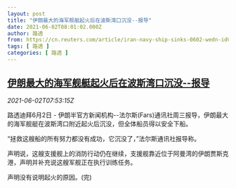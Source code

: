 ```yaml
---
layout: post
title: "伊朗最大的海军舰艇起火后在波斯湾口沉没--报导"
date: 2021-06-02T08:01:02.000Z
author: 路透
from: https://cn.reuters.com/article/iran-navy-ship-sinks-0602-wedn-idCNKCS2DE0NB
tags: [ 路透 ]
categories: [ 路透 ]
---
```

<!--1622620862000-->
[伊朗最大的海军舰艇起火后在波斯湾口沉没--报导](https://cn.reuters.com/article/iran-navy-ship-sinks-0602-wedn-idCNKCS2DE0NB)
------

<div>
<div><i>2021-06-02T07:53:15Z</i></div><p>路透迪拜6月2日 - 伊朗半官方新闻机构--法尔斯(Fars)通讯社周三报导，伊朗最大的海军舰艇在波斯湾口附近起火后沉没，但全体船员得以安全下船。</p><p>“拯救这艘船的所有努力都没有成功，它沉没了，”法尔斯通讯社报导称。</p><p>声明说，这艘支援舰上的消防行动仍在继续，支援舰靠近位于阿曼湾的伊朗贾斯克港，声明并补充说这艘军舰正在执行训练任务。</p><p>声明没有说明起火的原因。(完)</p>
</div>
